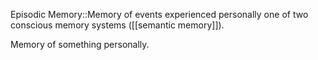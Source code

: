 Episodic Memory::Memory of events experienced personally one of two conscious memory systems ([[semantic memory]]).

Memory of something personally.